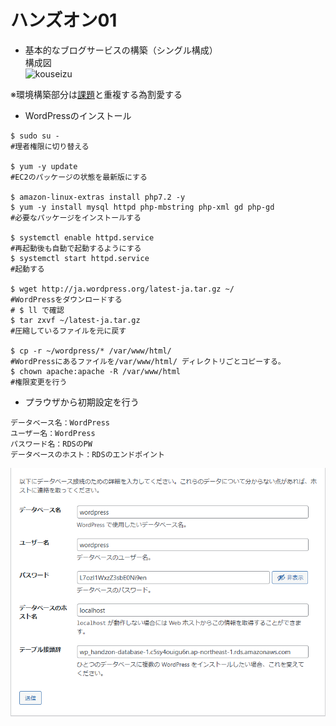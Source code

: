 # ハンズオン01  
- 基本的なブログサービスの構築（シングル構成）  
構成図  
![kouseizu]()

※環境構築部分は[課題](https://github.com/shio0727/Kadaiyou/blob/main/lecture04.md)と重複する為割愛する  

- WordPressのインストール 


```bash:title
$ sudo su -  
#理者権限に切り替える

$ yum -y update  
#EC2のパッケージの状態を最新版にする

$ amazon-linux-extras install php7.2 -y  
$ yum -y install mysql httpd php-mbstring php-xml gd php-gd  
#必要なパッケージをインストールする  

$ systemctl enable httpd.service  
#再起動後も自動で起動するようにする  
$ systemctl start httpd.service  
#起動する  

$ wget http://ja.wordpress.org/latest-ja.tar.gz ~/  
#WordPressをダウンロードする  
# $ ll で確認  
$ tar zxvf ~/latest-ja.tar.gz  
#圧縮しているファイルを元に戻す  

$ cp -r ~/wordpress/* /var/www/html/  
#WordPressにあるファイルを/var/www/html/ ディレクトリごとコピーする。　　
$ chown apache:apache -R /var/www/html  
#権限変更を行う  

```  
- プラウザから初期設定を行う  


```bash:title  
データベース名：WordPress  
ユーザー名：WordPress  
パスワード名：RDSのPW  
データベースのホスト：RDSのエンドポイント  
```  
![WordPress](./img/wordpress.png)
